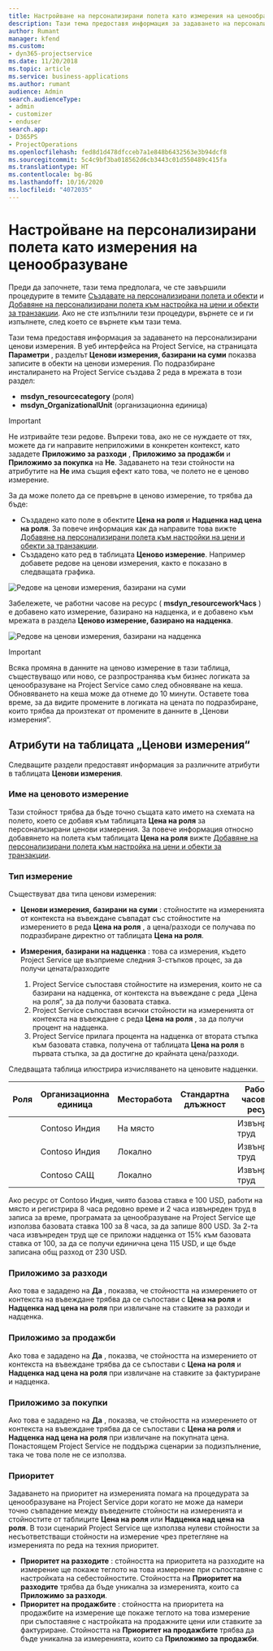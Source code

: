```yaml
---
title: Настройване на персонализирани полета като измерения на ценообразуване
description: Тази тема предоставя информация за задаването на персонализирани ценови измерения.
author: Rumant
manager: kfend
ms.custom:
- dyn365-projectservice
ms.date: 11/20/2018
ms.topic: article
ms.service: business-applications
ms.author: rumant
audience: Admin
search.audienceType:
- admin
- customizer
- enduser
search.app:
- D365PS
- ProjectOperations
ms.openlocfilehash: fed8d1d478dfcceb7a1e848b6432563e3b94dcf8
ms.sourcegitcommit: 5c4c9bf3ba018562d6cb3443c01d550489c415fa
ms.translationtype: HT
ms.contentlocale: bg-BG
ms.lasthandoff: 10/16/2020
ms.locfileid: "4072035"
---
```

# <a name="setting-up-custom-fields-as-pricing-dimensions"></a>Настройване на персонализирани полета като измерения на ценообразуване 

Преди да започнете, тази тема предполага, че сте завършили процедурите в темите [Създавате на персонализирани полета и обекти](create-custom-fields-entities.md) и [Добавяне на персонализирани полета към настройка на цени и обекти за транзакции](field-references.md). Ако не сте изпълнили тези процедури, върнете се и ги изпълнете, след което се върнете към тази тема. 

Тази тема предоставя информация за задаването на персонализирани ценови измерения. В уеб интерфейса на Project Service, на страницата **Параметри** , разделът **Ценови измерения, базирани на суми** показва записите в обекти на ценови измерения. По подразбиране инсталирането на Project Service създава 2 реда в мрежата в този раздел:

- **msdyn_resourcecategory** (роля)
- **msdyn_OrganizationalUnit** (организационна единица)

> [!IMPORTANT]
> Не изтривайте тези редове. Въпреки това, ако не се нуждаете от тях, можете да ги направите неприложими в конкретен контекст, като зададете **Приложимо за разходи** , **Приложимо за продажби** и **Приложимо за покупка** на **Не**. Задаването на тези стойности на атрибутите на **Не** има същия ефект като това, че полето не е ценово измерение.

За да може полето да се превърне в ценово измерение, то трябва да бъде:

- Създадено като поле в обектите **Цена на роля** и **Надценка над цена на роля**. За повече информация как да направите това вижте [Добавяне на персонализирани полета към настройки на цени и обекти за транзакции](field-references.md).
- Създадено като ред в таблицата **Ценово измерение**. Например добавете редове на ценови измерения, както е показано в следващата графика. 

![Редове на ценови измерения, базирани на суми](media/Amt-based-PD.png)

Забележете, че работни часове на ресурс ( **msdyn_resourceworkЧасs** ) е добавено като измерение, базирано на надценка, и е добавено към мрежата в раздела **Ценово измерение, базирано на надценка**.

![Редове на ценови измерения, базирани на надценка](media/Markup-based-PD.png)

> [!IMPORTANT]
> Всяка промяна в данните на ценово измерение в тази таблица, съществуващо или ново, се разпространява към бизнес логиката за ценообразуване на Project Service само след обновяване на кеша. Обновяването на кеша може да отнеме до 10 минути. Оставете това време, за да видите промените в логиката на цената по подразбиране, които трябва да произтекат от промените в данните в „Ценови измерения“.


## <a name="attributes-of-the-pricing-dimensions-table"></a>Атрибути на таблицата „Ценови измерения“
Следващите раздели предоставят информация за различните атрибути в таблицата **Ценови измерения**.

### <a name="pricing-dimension-name"></a>Име на ценовото измерение
Тази стойност трябва да бъде точно същата като името на схемата на полето, което се добавя към таблицата **Цена на роля** за персонализирани ценови измерения. За повече информация относно добавянето на полета към таблицата **Цена на роля** вижте [Добавяне на персонализирани полета към настройка на цени и обекти за транзакции](field-references.md).

### <a name="type-of-dimension"></a>Тип измерение
Съществуват два типа ценови измерения:
  
  - **Ценови измерения, базирани на суми** : стойностите на измеренията от контекста на въвеждане съвпадат със стойностите на измерението в реда **Цена на роля** , а цена/разходи се получава по подразбиране директно от таблицата **Цена на роля**.
  - **Измерения, базирани на надценка** : това са измерения, където Project Service ще възприеме следния 3-стъпков процес, за да получи цената/разходите
 
    1. Project Service съпоставя стойностите на измерения, които не са базирани на надценка, от контекста на въвеждане с реда „Цена на роля“, за да получи базовата ставка.
    2. Project Service съпоставя всички стойности на измеренията от контекста на въвеждане с реда **Цена на роля** , за да получи процент на надценка.
    3. Project Service прилага процента на надценка от втората стъпка към базовата ставка, получена от таблицата **Цена на роля** в първата стъпка, за да достигне до крайната цена/разходи.
   
   Следващата таблица илюстрира изчисляването на ценовите надценки.
  
| Роля        | Организационна единица    |Месторабота      |Стандартна длъжност      |Работни часове на ресурс      |  Надценка|
| ------------|-------------|-------------------|--------------------|-------------------------|--------:|
|             | Contoso Индия|На място            |                    |Извънреден труд                 |15     |
|             | Contoso Индия|Локално             |                    |Извънреден труд                 |10     |
|             | Contoso САЩ   |Локално             |                    |Извънреден труд                 |20     |


Ако ресурс от Contoso Индия, чиято базова ставка е 100 USD, работи на място и регистрира 8 часа редовно време и 2 часа извънреден труд в записа за време, програмата за ценообразуване на Project Service ще използва базовата ставка 100 за 8 часа, за да запише 800 USD. За 2-та часа извънреден труд ще се приложи надценка от 15% към базовата ставка от 100, за да се получи единична цена 115 USD, и ще бъде записана общ разход от 230 USD.

### <a name="applicable-to-cost"></a>Приложимо за разходи 
Ако това е зададено на **Да** , показва, че стойността на измерението от контекста на въвеждане трябва да се съпостави с **Цена на роля** и **Надценка над цена на роля** при извличане на ставките за разходи и надценка.

### <a name="applicable-to-sales"></a>Приложимо за продажби
Ако това е зададено на **Да** , показва, че стойността на измерението от контекста на въвеждане трябва да се съпостави с **Цена на роля** и **Надценка над цена на роля** при извличане на ставките за фактуриране и надценка.

### <a name="applicable-to-purchase"></a>Приложимо за покупки
Ако това е зададено на **Да** , показва, че стойността на измерението от контекста на въвеждане трябва да се съпостави с **Цена на роля** и **Надценка над цена на роля** при извличане на покупната цена. Понастоящем Project Service не поддържа сценарии за подизпълнение, така че това поле не се използва. 

### <a name="priority"></a>Приоритет
Задаването на приоритет на измеренията помага на процедурата за ценообразуване на Project Service дори когато не може да намери точно съвпадение между въведените стойности на измеренията и стойностите от таблиците **Цена на роля** или **Надценка над цена на роля**. В този сценарий Project Service ще използва нулеви стойности за несъответстващи стойности на измерение чрез претегляне на измеренията по реда на техния приоритет.

- **Приоритет на разходите** : стойността на приоритета на разходите на измерение ще покаже теглото на това измерение при съпоставяне с настройката на себестойностите. Стойността на **Приоритет на разходите** трябва да бъде уникална за измеренията, които са **Приложимо за разходи**.
- **Приоритет на продажбите** : стойността на приоритета на продажбите на измерение ще покаже теглото на това измерение при съпоставяне с настройката на продажните цени или ставките за фактуриране. Стойността на **Приоритет на продажбите** трябва да бъде уникална за измеренията, които са **Приложимо за продажби**.

